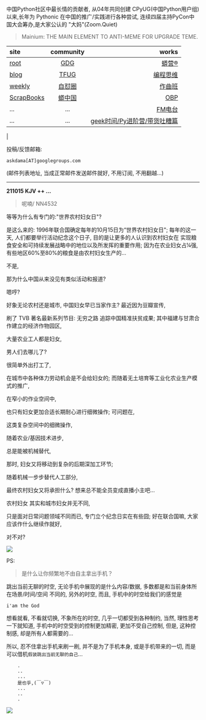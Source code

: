 中国Python社区中最长情的贡献者, 从04年共同创建 CPyUG(中国Python用户组)以来,长年为 Pythonic 在中国的推广/实践进行各种尝试, 连续四届主持PyCon中国大会筹办,是大家公认的 "大妈"(Zoom.Quiet)

> Mainium: THE MAIN ELEMENT TO ANTI-MEME FOR UPGRADE TEME.

| site | community | works |
| :-----| :----: | ----: |
| [root](http://zoomquiet.io/) | [GDG](https://blog.zhgdg.org/) | [蟒营®](https://doc.101.camp/) |
| [blog](https://blog.zoomquiet.io/pages/zoomquiet.html) | [TFUG](http://zh.tfug.world/) | [编程思维](https://py.101.camp/) |
| [weekly](http://weekly.pychina.org/) | [自怼圈](https://du.101.camp/) | [作曲班](https://mu.101.camp/) |
| [ScrapBooks](https://zoomquiet.io/collection.html) | [蟒中国](https://pychina.org/) | [OBP](https://zoomquiet.io/obp/index.html) |
| ... | ... | [FM电台](https://fm.101.camp/) |
| ... | ... | [geek时间/Py进阶营/带货吐糟篇](https://fm.101.camp/2020/geek2py-dama.html) 
 |


投稿/反馈邮箱:

    askdama[AT]googlegroups.com

(邮件列表地址, 
当成正常邮件发送邮件就好, 不用订阅, 不用翻越...)


---------------------------------------------------
**211015 KJV ++ ...**

> 呢喃/ NN4532





等等为什么有专门的:"世界农村妇女日"?

是这么来的:
1996年联合国确定每年的10月15日为“世界农村妇女日";
每年的这一天,
人们都要举行活动纪念这个日子,
目的是让更多的人认识到农村妇女在
实现粮食安全和可持续发展战略中的地位以及所发挥的重要作用;
因为在农业妇女占¼强,
有些地区60%至80%的粮食是由农村妇女生产的...

不是,

那为什么中国从来没见有类似活动和报道?

嗯哼?

好象无论农村还是城市,
中国妇女早已当家作主?
最近因为豆瓣宣传,

刷了 TVB 著名最新系列节目:
无穷之路
追踪中国精准扶贫成果;
其中福建与甘肃合作建立的经济作物园区,

大量农业工人都是妇女,

男人们去哪儿了?

很简单外出打工了,

在城市中各种体力劳动机会是不会给妇女的;
而随着无土培育等工业化农业生产模式的推广,

在窄小的作业空间中,

也只有妇女更加合适长期耐心进行细微操作;
可问题在,

这类复杂空间中的细微操作,

随着农业/基因技术进步,

总是能被机械替代,

那时,
妇女又将移动到复杂的后期深加工环节;

随着机械一步步替代人工部分,

最终农村妇女又将承担什么?
想来总不能全员变成直播小主吧...

农村妇女 其实和城市妇女并无不同,

只是面对日常问题领域不同而已,
专门立个纪念日实在有些囧;
好在联合国嘛,
大家应该作什么继续作就好,

对不对?​




![](https://ipic.zoomquiet.top/2021-10-14-zq42-today-card-2110.015.jpeg)





PS:
> 是什么让你频繁地不由自主拿出手机？

跳出当前无聊的时空,
无论手机中展现的是什么内容/数据,
多数都是和当前身体所在场景/时间/空间 不同的,
另外的时空,
而且, 手机中的时空给我们的感觉是

    i'am the God

想看就看, 不看就切换,
不象所在的时空, 几乎一切都受到各种制约,
当然,
理性思考一下就知道,
手机中的时空受到的控制更加精密, 更加不受自己控制,
但是, 这种控制感,
却是所有人都需要的...

所以, 
忍不住拿出手机来刷一刷,
并不是为了手机本身, 或是手机带来的一切,
而是可以借机`假装跳出当前无聊的自己`...



```
    .
    ..
    ...
    是也乎,(￣▽￣)
    ...
    ..
    .
```


![](http://ydlj.zoomquiet.top/ipic/2021-07-10-210701DU21-zip.jpg)

